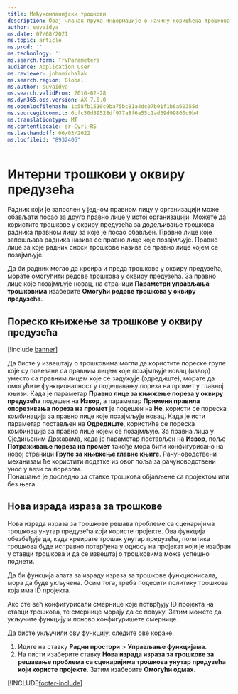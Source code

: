 ```yaml
---
title: Међукомпанијски трошкови
description: Овај чланак пружа информације о начину коришћења трошкова у оквиру предузећа за додељивање трошкова радника правном лицу за које је посао обављен.
author: suvaidya
ms.date: 07/08/2021
ms.topic: article
ms.prod: ''
ms.technology: ''
ms.search.form: TrvParameters
audience: Application User
ms.reviewer: johnmichalak
ms.search.region: Global
ms.author: suvaidya
ms.search.validFrom: 2016-02-28
ms.dyn365.ops.version: AX 7.0.0
ms.openlocfilehash: 1c58fb1510c9ba75bc81a4dc07b91f1b6a60355d
ms.sourcegitcommit: 6cfc50d89528df977a8f6a55c1ad39d99800d9b4
ms.translationtype: MT
ms.contentlocale: sr-Cyrl-RS
ms.lasthandoff: 06/03/2022
ms.locfileid: "8932406"
---
```

# <a name="intercompany-expenses"></a>Интерни трошкови у оквиру предузећа

Радник који је запослен у једном правном лицу у организацији може обављати посао за друго правно лице у истој организацији. Можете да користите трошкове у оквиру предузећа за додељивање трошкова радника правном лицу за које је посао обављен. Правно лице које запошљава радника назива се правно лице које позајмљује. Правно лице за које радник сноси трошкове назива се правно лице којем се позајмљује. 

Да би радник могао да креира и преда трошкове у оквиру предузећа, морате омогућити редове трошкова у оквиру предузећа. За правно лице које позајмљује новац, на страници **Параметри управљања трошковима** изаберите **Омогући редове трошкова у оквиру предузећа**. 

## <a name="tax-posting-for-intercompany-expenses"></a>Пореско књижење за трошкове у оквиру предузећа

[!include [banner](../includes/banner.md)]

Да бисте у извештају о трошковима могли да користите пореске групе које су повезане са правним лицем које позајмљује новац (извор) уместо са правним лицем које се задужује (одредиште), морате да омогућите функционалност у подешавању пореза на промет у главној књизи. Када је параметар **Правно лице за књижење пореза у оквиру предузећа** подешен на **Извор**, а параметар **Примени правила опорезивања пореза на промет** је подешен на **Не**, користи се пореска комбинација за правно лице које позајмљује новац. Када је исти параметар постављен на **Одредиште**, користиће се пореска комбинација за правно лице којем се позајмљује. За правна лица у Сједињеним Државама, када је параметар постављен на **Извор**, поље **Потраживање пореза на промет** такође мора бити конфигурисано на новој страници **Групе за књижење главне књиге**. Рачуноводствени механизам ће користити податке из овог поља за рачуноводствени унос у вези са порезом.   
Понашање је доследно за ставке трошкова објављене са пројектом или без њега.  

## <a name="new-expense-expression-builder"></a>Нова израда израза за трошкове

Нова израда израза за трошкове решава проблеме са сценаријима трошкова унутар предузећа који користе пројекте. Ова функција обезбеђује да, када креирате трошак унутар предузећа, политика трошкова буде исправно потврђена у односу на пројекат који је изабран у ставци трошкова и да се извештај о трошковима може успешно поднети.

Да би функција алата за израду израза за трошкове функционисала, мора да буде укључена. Осим тога, треба подесити политику трошкова која има ID пројекта.

Ако сте већ конфигурисали смернице које потврђују ID пројекта на ставци трошкова, те смернице морају да се повуку. Затим можете да укључите функцију и поново конфигуришете смернице.

Да бисте укључили ову функцију, следите ове кораке.

1. Идите на ставку **Радни простори** \> **Управљање функцијама**.
2. На листи изаберите ставку **Нова израда израза за трошкове за решавање проблема са сценаријима трошкова унутар предузећа који користе пројекте**. Затим изаберите **Омогући одмах**.

[!INCLUDE[footer-include](../includes/footer-banner.md)]
